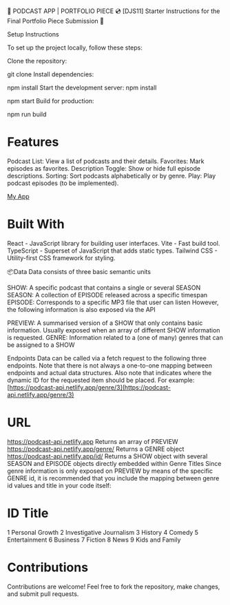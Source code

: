 🎵 PODCAST APP | PORTFOLIO PIECE 💿
[DJS11] Starter Instructions for the Final Portfolio Piece Submission 🚀

Setup Instructions

To set up the project locally, follow these steps:

Clone the repository:

git clone
Install dependencies:

npm install
Start the development server:
npm install

npm start
Build for production:

npm run build

# Features

Podcast List: View a list of podcasts and their details.
Favorites: Mark episodes as favorites.
Description Toggle: Show or hide full episode descriptions.
Sorting: Sort podcasts alphabetically or by genre.
Play: Play podcast episodes (to be implemented).

[My App](https://chatterchat-podcasts.netlify.app)

# Built With

React - JavaScript library for building user interfaces.
Vite - Fast build tool.
TypeScript - Superset of JavaScript that adds static types.
Tailwind CSS - Utility-first CSS framework for styling.

📦Data
Data consists of three basic semantic units

SHOW: A specific podcast that contains a single or several SEASON
SEASON: A collection of EPISODE released across a specific timespan
EPISODE: Corresponds to a specific MP3 file that user can listen
However, the following information is also exposed via the API

PREVIEW: A summarised version of a SHOW that only contains basic information. Usually exposed when an array of different SHOW information is requested.
GENRE: Information related to a (one of many) genres that can be assigned to a SHOW

Endpoints
Data can be called via a fetch request to the following three endpoints. Note that there is not always a one-to-one mapping between endpoints and actual data structures. Also note that <ID> indicates where the dynamic ID for the requested item should be placed. For example: [https://podcast-api.netlify.app/genre/3](https://podcast-api.netlify.app/genre/3)

# URL

https://podcast-api.netlify.app Returns an array of PREVIEW
https://podcast-api.netlify.app/genre/<ID> Returns a GENRE object
https://podcast-api.netlify.app/id/<ID> Returns a SHOW object with several SEASON and EPISODE objects directly embedded within
Genre Titles
Since genre information is only exposed on PREVIEW by means of the specific GENRE id, it is recommended that you include the mapping between genre id values and title in your code itself:

# ID Title

1 Personal Growth
2 Investigative Journalism
3 History
4 Comedy
5 Entertainment
6 Business
7 Fiction
8 News
9 Kids and Family

# Contributions

Contributions are welcome! Feel free to fork the repository, make changes, and submit pull requests.
